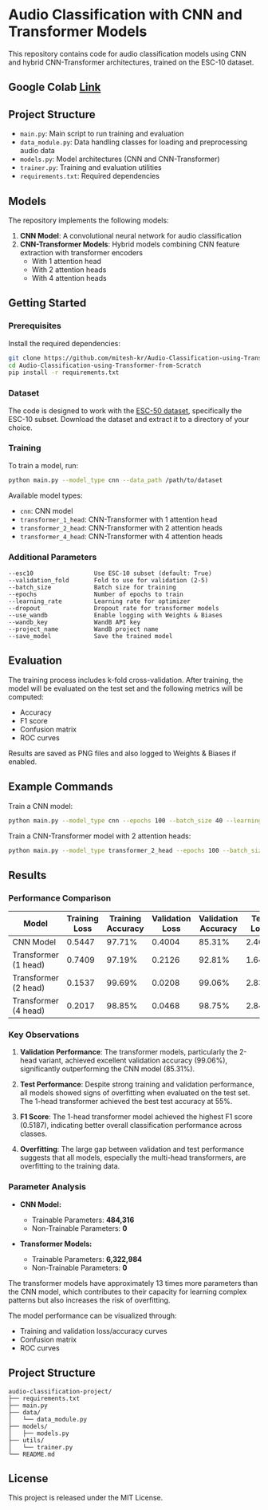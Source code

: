 # Audio Classification with CNN and Transformer Models

This repository contains code for audio classification models using CNN and hybrid CNN-Transformer architectures, trained on the ESC-10 dataset.


## Google Colab [Link](https://colab.research.google.com/drive/1verjVPaupv9xLMw20HILHFqJn-iUHgTj?usp=sharing) 

## Project Structure

- `main.py`: Main script to run training and evaluation
- `data_module.py`: Data handling classes for loading and preprocessing audio data
- `models.py`: Model architectures (CNN and CNN-Transformer)
- `trainer.py`: Training and evaluation utilities
- `requirements.txt`: Required dependencies

## Models

The repository implements the following models:

1. **CNN Model**: A convolutional neural network for audio classification
2. **CNN-Transformer Models**: Hybrid models combining CNN feature extraction with transformer encoders
   - With 1 attention head
   - With 2 attention heads
   - With 4 attention heads

## Getting Started

### Prerequisites

Install the required dependencies:

```bash
git clone https://github.com/mitesh-kr/Audio-Classification-using-Transformer-from-Scratch.git
cd Audio-Classification-using-Transformer-from-Scratch
pip install -r requirements.txt
```

### Dataset

The code is designed to work with the [ESC-50 dataset](https://github.com/karolpiczak/ESC-50), specifically the ESC-10 subset. Download the dataset and extract it to a directory of your choice.

### Training

To train a model, run:

```bash
python main.py --model_type cnn --data_path /path/to/dataset
```

Available model types:
- `cnn`: CNN model
- `transformer_1_head`: CNN-Transformer with 1 attention head
- `transformer_2_head`: CNN-Transformer with 2 attention heads  
- `transformer_4_head`: CNN-Transformer with 4 attention heads

### Additional Parameters

```
--esc10                 Use ESC-10 subset (default: True)
--validation_fold       Fold to use for validation (2-5)
--batch_size            Batch size for training
--epochs                Number of epochs to train
--learning_rate         Learning rate for optimizer
--dropout               Dropout rate for transformer models
--use_wandb             Enable logging with Weights & Biases
--wandb_key             WandB API key
--project_name          WandB project name
--save_model            Save the trained model
```

## Evaluation

The training process includes k-fold cross-validation. After training, the model will be evaluated on the test set and the following metrics will be computed:

- Accuracy
- F1 score
- Confusion matrix
- ROC curves

Results are saved as PNG files and also logged to Weights & Biases if enabled.

## Example Commands

Train a CNN model:
```bash
python main.py --model_type cnn --epochs 100 --batch_size 40 --learning_rate 0.0001 --save_model
```

Train a CNN-Transformer model with 2 attention heads:
```bash
python main.py --model_type transformer_2_head --epochs 100 --batch_size 40 --learning_rate 0.001 --dropout 0.2 --save_model
```

## Results

### Performance Comparison

| Model | Training Loss | Training Accuracy | Validation Loss | Validation Accuracy | Test Loss | Test Accuracy | F1 Score |
|-------|--------------|-------------------|-----------------|---------------------|-----------|---------------|----------|
| CNN Model | 0.5447 | 97.71% | 0.4004 | 85.31% | 2.4624 | 47.50% | 0.4066 |
| Transformer (1 head) | 0.7409 | 97.19% | 0.2126 | 92.81% | 1.6462 | 55.00% | 0.5187 |
| Transformer (2 head) | 0.1537 | 99.69% | 0.0208 | 99.06% | 2.8367 | 47.50% | 0.4371 |
| Transformer (4 head) | 0.2017 | 98.85% | 0.0468 | 98.75% | 2.8476 | 45.00% | 0.4252 |

### Key Observations

1. **Validation Performance**: The transformer models, particularly the 2-head variant, achieved excellent validation accuracy (99.06%), significantly outperforming the CNN model (85.31%).

2. **Test Performance**: Despite strong training and validation performance, all models showed signs of overfitting when evaluated on the test set. The 1-head transformer achieved the best test accuracy at 55%.

3. **F1 Score**: The 1-head transformer model achieved the highest F1 score (0.5187), indicating better overall classification performance across classes.

4. **Overfitting**: The large gap between validation and test performance suggests that all models, especially the multi-head transformers, are overfitting to the training data.

### Parameter Analysis

* **CNN Model:**
  * Trainable Parameters: **484,316**
  * Non-Trainable Parameters: **0**

* **Transformer Models:**
  * Trainable Parameters: **6,322,984**
  * Non-Trainable Parameters: **0**

The transformer models have approximately 13 times more parameters than the CNN model, which contributes to their capacity for learning complex patterns but also increases the risk of overfitting.

The model performance can be visualized through:
- Training and validation loss/accuracy curves
- Confusion matrix
- ROC curves

## Project Structure
```
audio-classification-project/
├── requirements.txt
├── main.py
├── data/
│   └── data_module.py
├── models/
│   ├── models.py
├── utils/
│   └── trainer.py
└── README.md
```

## License

This project is released under the MIT License.
